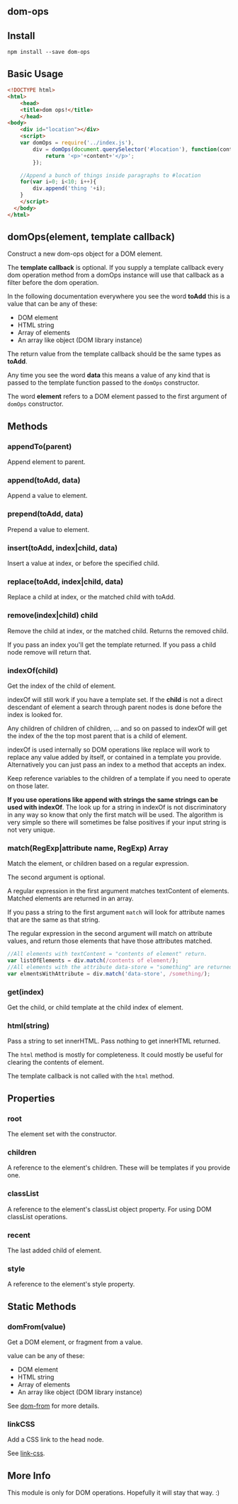 dom-ops
-------

Install
-------

`npm install --save dom-ops`

Basic Usage
-----------

```html
<!DOCTYPE html>
<html>
    <head>
    <title>dom ops!</title>
    </head>
<body>
    <div id="location"></div>
    <script>
    var domOps = require('../index.js'),
        div = domOps(document.querySelector('#location'), function(content, data){
            return '<p>'+content+'</p>';
        });

    //Append a bunch of things inside paragraphs to #location
    for(var i=0; i<10; i++){
        div.append('thing '+i);
    }
    </script>
  </body>
</html>
```

domOps(element, template callback)
----------------------------------

Construct a new dom-ops object for a DOM element.

The **template callback** is optional. If you supply a template callback every dom operation method from a domOps instance will use that callback as a filter before the dom operation.

In the following documentation everywhere you see the word **toAdd** this is a value that can be any of these:

-	DOM element
-	HTML string
-	Array of elements
-	An array like object (DOM library instance)

The return value from the template callback should be the same types as **toAdd**.

Any time you see the word **data** this means a value of any kind that is passed to the template function passed to the `domOps` constructor.

The word **element** refers to a DOM element passed to the first argument of `domOps` constructor.

Methods
-------

### appendTo(parent)

Append element to parent.

### append(toAdd, data)

Append a value to element.

### prepend(toAdd, data)

Prepend a value to element.

### insert(toAdd, index|child, data)

Insert a value at index, or before the specified child.

### replace(toAdd, index|child, data)

Replace a child at index, or the matched child with toAdd.

### remove(index|child) child

Remove the child at index, or the matched child. Returns the removed child.

If you pass an index you'll get the template returned. If you pass a child node remove will return that.

### indexOf(child)

Get the index of the child of element.

indexOf will still work if you have a template set. If the **child** is not a direct descendant of element a search through parent nodes is done before the index is looked for.

Any children of children of children, ... and so on passed to indexOf will get the index of the the top most parent that is a child of element.

indexOf is used internally so DOM operations like replace will work to replace any value added by itself, or contained in a template you provide. Alternatively you can just pass an index to a method that accepts an index.

Keep reference variables to the children of a template if you need to operate on those later.

**If you use operations like append with strings the same strings can be used with indexOf**. The look up for a string in indexOf is not discriminatory in any way so know that only the first match will be used. The algorithm is very simple so there will sometimes be false positives if your input string is not very unique.

### match(RegExp|attribute name, RegExp) Array

Match the element, or children based on a regular expression.

The second argument is optional.

A regular expression in the first argument matches textContent of elements. Matched elements are returned in an array.

If you pass a string to the first argument `match` will look for attribute names that are the same as that string.

The regular expression in the second argument will match on attribute values, and return those elements that have those attributes matched.

```javascript
//All elements with textContent = "contents of element" return.
var listOfElements = div.match(/contents of element/);
//All elements with the attribute data-store = "something" are returned.
var elmentsWithAttribute = div.match('data-store', /something/);
```

### get(index)

Get the child, or child template at the child index of element.

### html(string)

Pass a string to set innerHTML. Pass nothing to get innerHTML returned.

The `html` method is mostly for completeness. It could mostly be useful for clearing the contents of element.

The template callback is not called with the `html` method.

Properties
----------

### root

The element set with the constructor.

### children

A reference to the element's children. These will be templates if you provide one.

### classList

A reference to the element's classList object property. For using DOM classList operations.

### recent

The last added child of element.

### style

A reference to the element's style property.

Static Methods
--------------

### domFrom(value)

Get a DOM element, or fragment from a value.

value can be any of these:

-	DOM element
-	HTML string
-	Array of elements
-	An array like object (DOM library instance)

See [dom-from](https://www.npmjs.com/package/dom-from) for more details.

### linkCSS

Add a CSS link to the head node.

See [link-css](https://www.npmjs.com/package/link-css).

More Info
---------

This module is only for DOM operations. Hopefully it will stay that way. :)
